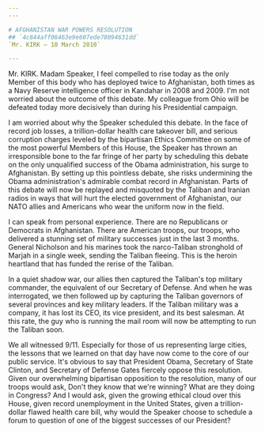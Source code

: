 ```yaml
---
---

# AFGHANISTAN WAR POWERS RESOLUTION
## `4c844aff06463e9e607ede78094631dd`
`Mr. KIRK — 10 March 2010`

---
```



Mr. KIRK. Madam Speaker, I feel compelled to rise today as the only 
Member of this body who has deployed twice to Afghanistan, both times 
as a Navy Reserve intelligence officer in Kandahar in 2008 and 2009. 
I'm not worried about the outcome of this debate. My colleague from 
Ohio will be defeated today more decisively than during his 
Presidential campaign.

I am worried about why the Speaker scheduled this debate. In the face 
of record job losses, a trillion-dollar health care takeover bill, and 
serious corruption charges leveled by the bipartisan Ethics Committee 
on some of the most powerful Members of this House, the Speaker has 
thrown an irresponsible bone to the far fringe of her party by 
scheduling this debate on the only unqualified success of the Obama 
administration, his surge to Afghanistan. By setting up this pointless 
debate, she risks undermining the Obama administration's admirable 
combat record in Afghanistan. Parts of this debate will now be replayed 
and misquoted by the Taliban and Iranian radios in ways that will hurt 
the elected government of Afghanistan, our NATO allies and Americans 
who wear the uniform now in the field.

I can speak from personal experience. There are no Republicans or 
Democrats in Afghanistan. There are American troops, our troops, who 
delivered a stunning set of military successes just in the last 3 
months. General Nicholson and his marines took the narco-Taliban 
stronghold of Marjah in a single week, sending the Taliban fleeing. 
This is the heroin heartland that has funded the rerise of the Taliban.

In a quiet shadow war, our allies then captured the Taliban's top 
military commander, the equivalent of our Secretary of Defense. And 
when he was interrogated, we then followed up by capturing the Taliban 
governors of several provinces and key military leaders. If the Taliban 
military was a company, it has lost its CEO, its vice president, and 
its best salesman. At this rate, the guy who is running the mail room 
will now be attempting to run the Taliban soon.

We all witnessed 9/11. Especially for those of us representing large 
cities, the lessons that we learned on that day have now come to the 
core of our public service. It's obvious to say that President Obama, 
Secretary of State Clinton, and Secretary of Defense Gates fiercely 
oppose this resolution. Given our overwhelming bipartisan opposition to 
the resolution, many of our troops would ask, Don't they know that 
we're winning? What are they doing in Congress? And I would ask, given 
the growing ethical cloud over this House, given record unemployment in 
the United States, given a trillion-dollar flawed health care bill, why 
would the Speaker choose to schedule a forum to question of one of the 
biggest successes of our President?